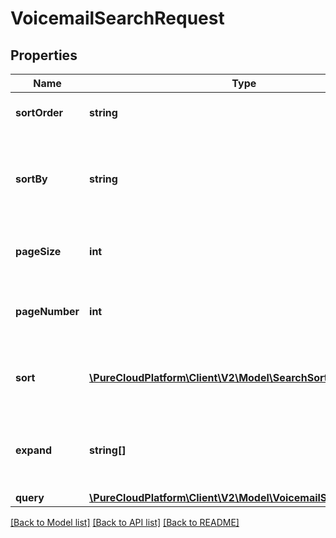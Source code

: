 # VoicemailSearchRequest

## Properties
Name | Type | Description | Notes
------------ | ------------- | ------------- | -------------
**sortOrder** | **string** | The sort order for results | [optional] 
**sortBy** | **string** | The field in the resource that you want to sort the results by | [optional] 
**pageSize** | **int** | The number of results per page | [optional] 
**pageNumber** | **int** | The page of resources you want to retrieve | [optional] 
**sort** | [**\PureCloudPlatform\Client\V2\Model\SearchSort[]**](SearchSort.md) | Multi-value sort order, list of multiple sort values | [optional] 
**expand** | **string[]** | Provides more details about a specified resource | [optional] 
**query** | [**\PureCloudPlatform\Client\V2\Model\VoicemailSearchCriteria[]**](VoicemailSearchCriteria.md) |  | [optional] 

[[Back to Model list]](../README.md#documentation-for-models) [[Back to API list]](../README.md#documentation-for-api-endpoints) [[Back to README]](../README.md)


